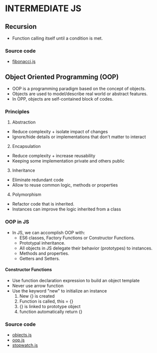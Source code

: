 # INTERMEDIATE JS

## Recursion

- Function calling itself until a condition is met.

### Source code

- [fibonacci.js](/Intermediate/fibonacci.js)

## Object Oriented Programming (OOP)

- OOP is a programming paradigm based on the concept of objects.
- Objects are used to model/describe real world or abstract features.
- In OPP, objects are self-contained block of codes.

### Principles

1. Abstraction

- Reduce complexity + isolate impact of changes
- Ignore/hide details or implementations that don't matter to interact

2. Encapsulation

- Reduce complexity + increase reusability
- Keeping some implementation private and others public

3. Inheritance

- Eliminate redundant code
- Allow to reuse common logic, methods or properties

4. Polymorphism

- Refactor code that is inherited.
- Instances can improve the logic inherited from a class

### OOP in JS

- In JS, we can accomplish OOP with:
  - ES6 classes, Factory Functions or Constructor Functions.
  - Prototypal inheritance.
  - All objects in JS delegate their behavior (prototypes) to instances.
  - Methods and properties.
  - Getters and Setters.

#### Constructor Functions

- Use function declaration expression to build an object template
- Never use arrow function
- Use the keyword "new" to initialize an instance
  1. New {} is created
  2. Function is called, this = {}
  3. {} is linked to prototype object
  4. function automatically return {}

### Source code

- [objects.js](/Intermediate/objects.js)
- [oop.js](/Intermediate/oop.js)
- [stopwatch.js](/Intermediate/stopwatch.js)
